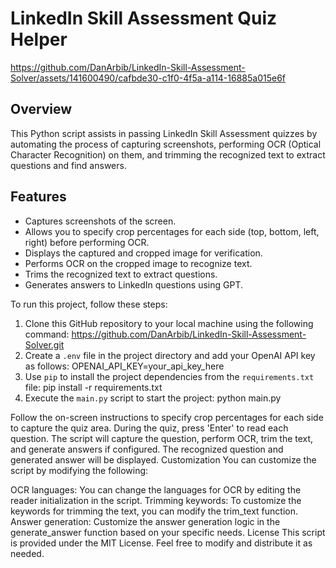 # LinkedIn Skill Assessment Quiz Helper



https://github.com/DanArbib/LinkedIn-Skill-Assessment-Solver/assets/141600490/cafbde30-c1f0-4f5a-a114-16885a015e6f




## Overview

This Python script assists in passing LinkedIn Skill Assessment quizzes by automating the process of capturing screenshots, performing OCR (Optical Character Recognition) on them, and trimming the recognized text to extract questions and find answers.

## Features

- Captures screenshots of the screen.
- Allows you to specify crop percentages for each side (top, bottom, left, right) before performing OCR.
- Displays the captured and cropped image for verification.
- Performs OCR on the cropped image to recognize text.
- Trims the recognized text to extract questions.
- Generates answers to LinkedIn questions using GPT.


To run this project, follow these steps:
1. Clone this GitHub repository to your local machine using the following command:
   https://github.com/DanArbib/LinkedIn-Skill-Assessment-Solver.git
2. Create a `.env` file in the project directory and add your OpenAI API key as follows:
   OPENAI_API_KEY=your_api_key_here
3. Use `pip` to install the project dependencies from the `requirements.txt` file:
   pip install -r requirements.txt
4. Execute the `main.py` script to start the project:
   python main.py

Follow the on-screen instructions to specify crop percentages for each side to capture the quiz area.
During the quiz, press 'Enter' to read each question.
The script will capture the question, perform OCR, trim the text, and generate answers if configured.
The recognized question and generated answer will be displayed.
Customization
You can customize the script by modifying the following:

OCR languages: You can change the languages for OCR by editing the reader initialization in the script.
Trimming keywords: To customize the keywords for trimming the text, you can modify the trim_text function.
Answer generation: Customize the answer generation logic in the generate_answer function based on your specific needs.
License
This script is provided under the MIT License. Feel free to modify and distribute it as needed.


